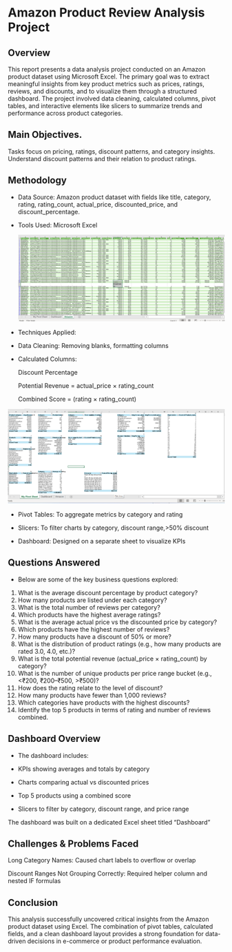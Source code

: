 # Amazon Product Review Analysis Project

## Overview

This report presents a data analysis project conducted on an Amazon product dataset using Microsoft Excel. The primary goal was to extract meaningful insights from key product metrics such as prices, ratings, reviews, and discounts, and to visualize them through a structured dashboard. The project involved data cleaning, calculated columns, pivot tables, and interactive elements like slicers to summarize trends and performance across product categories.


## Main Objectives.

Tasks focus on pricing, ratings, discount patterns, and category insights.
Understand discount patterns and their relation to product ratings.



## Methodology

- Data Source:
  Amazon product dataset with fields like title, category, rating, rating_count, actual_price, discounted_price, and discount_percentage.

- Tools Used:
  Microsoft Excel

  ![Image](https://github.com/Omotoso-Bukola/Amazon-case-study/blob/main/Screenshot%202025-07-04%20210631.png
  )

- Techniques Applied:

- Data Cleaning: Removing blanks, formatting columns

- Calculated Columns:

  Discount Percentage

  Potential Revenue = actual_price × rating_count

  Combined Score = (rating × rating_count)
  
![Image](https://github.com/Omotoso-Bukola/Amazon-case-study/blob/main/My%20pivot%20Table%20screenshot.png)


 - Pivot Tables: To aggregate metrics by category and rating

 - Slicers: To filter charts by category, discount range,>50% discount

 - Dashboard: Designed on a separate sheet to visualize KPIs


 ## Questions Answered

- Below are some of the key business questions explored:

1. What is the average discount percentage by product category? 
2. How many products are listed under each category? 
3. What is the total number of reviews per category?  
4. Which products have the highest average ratings? 
5. What is the average actual price vs the discounted price by category? 
6. Which products have the highest number of reviews? 
7. How many products have a discount of 50% or more? 
8. What is the distribution of product ratings (e.g., how many products are rated 3.0, 
4.0, etc.)? 
9. What is the total potential revenue (actual_price × rating_count) by category? 
10. What is the number of unique products per price range bucket (e.g., <₹200, 
₹200–₹500, >₹500)? 
11. How does the rating relate to the level of discount? 
12. How many products have fewer than 1,000 reviews? 
13. Which categories have products with the highest discounts? 
14. Identify the top 5 products in terms of rating and number of reviews combined. 



## Dashboard Overview

- The dashboard includes:

- KPIs showing averages and totals by category

- Charts comparing actual vs discounted prices

- Top 5 products using a combined score

- Slicers to filter by category, discount range, and price range


The dashboard was built on a dedicated Excel sheet titled “Dashboard” 



## Challenges & Problems Faced

  Long Category Names: Caused chart labels to overflow or overlap

  Discount Ranges Not Grouping Correctly: Required helper column and nested IF formulas



## Conclusion

This analysis successfully uncovered critical insights from the Amazon product dataset using Excel. The combination of pivot tables, calculated fields, and a clean dashboard layout provides a strong foundation for data-driven decisions in e-commerce or product performance evaluation.
